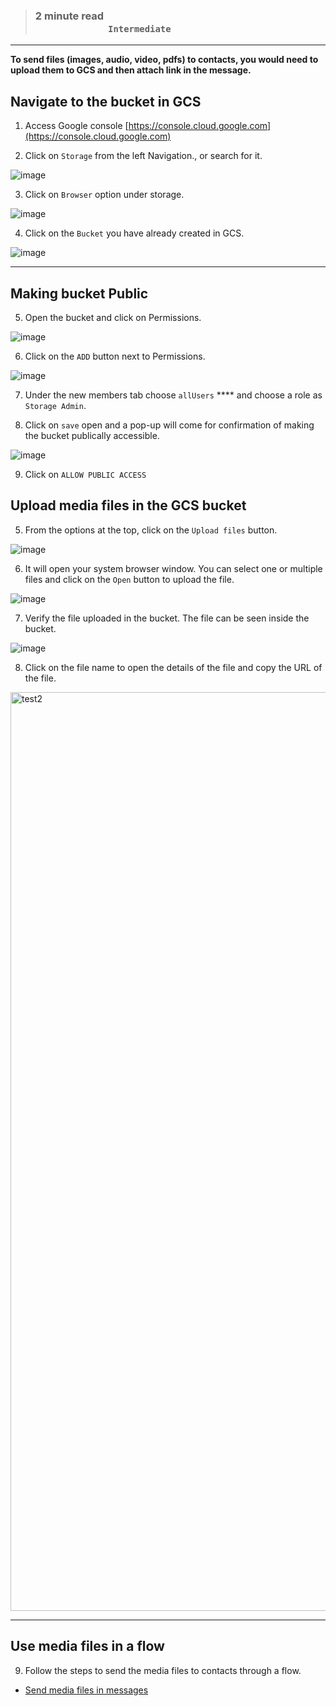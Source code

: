 > ### **2 minute read &nbsp; &nbsp; &nbsp; &nbsp; &nbsp; &nbsp; &nbsp; &nbsp; &nbsp; &nbsp; &nbsp; &nbsp; &nbsp; &nbsp; &nbsp; &nbsp; &nbsp; &nbsp; &nbsp; &nbsp; &nbsp; &nbsp; &nbsp; &nbsp; &nbsp; &nbsp; &nbsp; &nbsp; &nbsp; &nbsp; &nbsp; &nbsp; &nbsp; &nbsp; &nbsp; &nbsp; &nbsp; &nbsp; &nbsp; &nbsp; &nbsp; &nbsp; &nbsp; &nbsp; &nbsp; &nbsp; &nbsp; &nbsp; &nbsp; &nbsp; &nbsp; &nbsp; &nbsp; &nbsp; &nbsp; &nbsp; &nbsp; &nbsp; &nbsp; &nbsp; `Intermediate`**

___

**To send files (images, audio, video, pdfs) to contacts, you would need to upload them to GCS and then attach link in the message.**

## Navigate to the bucket in GCS

1. Access Google console [https://console.cloud.google.com](https://console.cloud.google.com)

1. Click on `Storage` from the left Navigation., or search for it.

![image](https://user-images.githubusercontent.com/32592458/212660233-169b49b4-a4e9-4cb5-b3cb-1c029db30510.png)


3. Click on `Browser`  option under storage.

![image](https://user-images.githubusercontent.com/32592458/212660288-accb1040-c587-41bc-91df-0b74fe8a1044.png)



4.  Click on the `Bucket` you have already created in GCS.

![image](https://user-images.githubusercontent.com/32592458/212660324-9b4ba297-0d6f-484b-a470-6bbfe90987c4.png)
___

## Making bucket Public

5.   Open the bucket and click on Permissions.

![image](https://user-images.githubusercontent.com/32592458/212660370-28ddb3fb-a006-4c53-aeaf-2c996b6ed246.png)



6.  Click on the `ADD` button next to Permissions.

![image](https://user-images.githubusercontent.com/32592458/212660406-4d88150f-f2bd-4fd8-87b4-ab7525a28af6.png)



7.  Under the new members tab choose `allUsers` **** and choose a role as `Storage Admin`.

8.  Click on `save` open and a pop-up will come for confirmation of making the bucket publically accessible.

![image](https://user-images.githubusercontent.com/32592458/212660460-f69b525d-a981-42bf-8542-6db51605f57c.png)



9.  Click on `ALLOW PUBLIC ACCESS`



## Upload media files in the GCS bucket



5.  From the options at the top, click on the  `Upload files`  button.

![image](https://user-images.githubusercontent.com/32592458/212660893-038f203f-2292-46d4-8cf3-5952b13603de.png)



6.  It will open your system browser window. You can select one or multiple files and click on the `Open` button to upload the file.

![image](https://user-images.githubusercontent.com/32592458/212660923-3119c820-e69c-4385-83cb-d721417898e7.png)



7. Verify the file uploaded in the bucket. The file can be seen inside the bucket.

![image](https://user-images.githubusercontent.com/32592458/212660965-edc71bef-87ea-42d1-8f8f-560c135e64c4.png)



8.  Click on the file name to open the details of the file and copy the URL of the file.

<img width="1470" alt="test2" src="https://user-images.githubusercontent.com/143380171/268852539-554ae0fb-7792-415a-9556-36af6c6eacf1.png"/>

___
## Use media files in a flow 

9.  Follow the steps to send the media files to contacts through a flow.

- [Send media files in messages](https://glific.github.io/docs/docs/Product%20Features/Flows/Flow%20Actions/Send%20the%20contact%20a%20message/#send-media-files-in-a-message)


